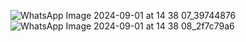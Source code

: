 ![WhatsApp Image 2024-09-01 at 14 38 07_39744876](https://github.com/user-attachments/assets/37cefdb9-4a6e-4433-9b48-78d97ad32342)
![WhatsApp Image 2024-09-01 at 14 38 08_2f7c79a6](https://github.com/user-attachments/assets/3040b058-f7bd-4ae8-b7d1-c9b631d177db)
